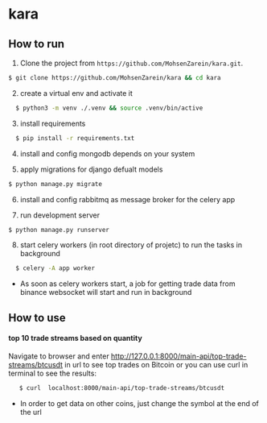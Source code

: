 # kara
## How to run


1. Clone the project from `https://github.com/MohsenZarein/kara.git`.
  ```bash
  $ git clone https://github.com/MohsenZarein/kara && cd kara
  ```
2. create a virtual env and activate it
```bash
  $ python3 -m venv ./.venv && source .venv/bin/active
  ```
3. install requirements
```bash
  $ pip install -r requirements.txt
  ```
4. install and config mongodb depends on your system

5. apply migrations for django defualt models
  ```bash
  $ python manage.py migrate
  ```
6. install and config rabbitmq as message broker for the celery app

7. run development server

  ```bash
  $ python manage.py runserver
  ```

8. start celery workers (in root directory of projetc) to run the tasks in background
```bash
  $ celery -A app worker
  ```
  * As soon as celery workers start, a job for getting trade data from binance websocket will start and run in background



## How to use

   #### top 10 trade streams based on quantity
   Navigate to browser and enter http://127.0.0.1:8000/main-api/top-trade-streams/btcusdt in url to see top trades on Bitcoin or you
   can use curl in terminal to see the results:
 ```bash
    $ curl  localhost:8000/main-api/top-trade-streams/btcusdt
   ```
   * In order to get data on other coins, just change the symbol at the end of the url  
   
